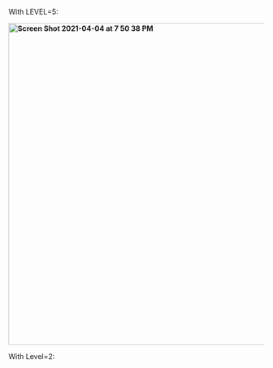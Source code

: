 With LEVEL=5:

**<img width="634" alt="Screen Shot 2021-04-04 at 7 50 38 PM" src="https://user-images.githubusercontent.com/69660053/113525614-d57e2300-9583-11eb-98a0-30489ca3a682.png">**

With Level=2:
